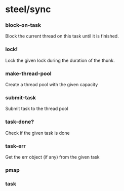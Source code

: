# steel/sync
### **block-on-task**
Block the current thread on this task until it is finished.
### **lock!**
Lock the given lock during the duration
of the thunk.
### **make-thread-pool**
Create a thread pool with the given capacity
### **submit-task**
Submit task to the thread pool
### **task-done?**
Check if the given task is done
### **task-err**
Get the err object (if any) from the given task
### **pmap**
### **task**

